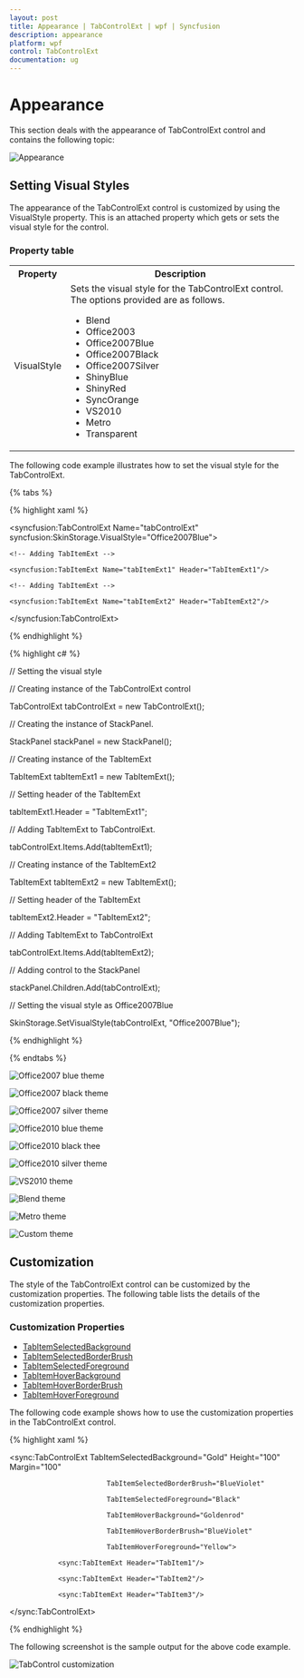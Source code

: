 ```yaml
---
layout: post
title: Appearance | TabControlExt | wpf | Syncfusion
description: appearance
platform: wpf
control: TabControlExt
documentation: ug
---
```


# Appearance

This section deals with the appearance of TabControlExt control and contains the following topic:

![Appearance](Appearance_images/Appearance_img1.jpeg)

## Setting Visual Styles

The appearance of the TabControlExt control is customized by using the VisualStyle property. This is an attached property which gets or sets the visual style for the control.

### Property table

<table>
<tr>
<th>
Property</th><th>
Description</th></tr>
<tr>
<td>
VisualStyle</td><td>
Sets the visual style for the TabControlExt control. The options provided are as follows.
<ul>
<li>Blend</li>
<li>Office2003</li>
<li>Office2007Blue</li>
<li>Office2007Black</li>
<li>Office2007Silver</li>
<li>ShinyBlue</li>
<li>ShinyRed</li>
<li>SyncOrange</li>
<li>VS2010</li>
<li>Metro</li>
<li>Transparent</li>
</ul>
</td></tr>
</table>


The following code example illustrates how to set the visual style for the TabControlExt.

{% tabs %}

{% highlight xaml %}

<!-- Adding TabControlExt -->

<syncfusion:TabControlExt Name="tabControlExt" syncfusion:SkinStorage.VisualStyle="Office2007Blue">

    <!-- Adding TabItemExt -->

    <syncfusion:TabItemExt Name="tabItemExt1" Header="TabItemExt1"/>

    <!-- Adding TabItemExt -->

    <syncfusion:TabItemExt Name="tabItemExt2" Header="TabItemExt2"/>

</syncfusion:TabControlExt>

{% endhighlight %}

{% highlight c# %}

// Setting the visual style

// Creating instance of the TabControlExt control

TabControlExt tabControlExt = new TabControlExt();

// Creating the instance of StackPanel.

StackPanel stackPanel = new StackPanel();

// Creating instance of the TabItemExt

TabItemExt tabItemExt1 = new TabItemExt();

// Setting header of the TabItemExt

tabItemExt1.Header = "TabItemExt1";

// Adding TabItemExt to TabControlExt.

tabControlExt.Items.Add(tabItemExt1);

// Creating instance of the TabItemExt2

TabItemExt tabItemExt2 = new TabItemExt();

// Setting header of the TabItemExt

tabItemExt2.Header = "TabItemExt2";

// Adding TabItemExt to TabControlExt

tabControlExt.Items.Add(tabItemExt2);

// Adding control to the StackPanel

stackPanel.Children.Add(tabControlExt); 

// Setting the visual style as Office2007Blue

SkinStorage.SetVisualStyle(tabControlExt, "Office2007Blue");

{% endhighlight %}

{% endtabs %}

![Office2007 blue theme](Appearance_images/Appearance_img2.png)

![Office2007 black theme](Appearance_images/Appearance_img3.png)

![Office2007 silver theme](Appearance_images/Appearance_img4.png)

![Office2010 blue theme](Appearance_images/Appearance_img5.png)

![Office2010 black thee](Appearance_images/Appearance_img6.png)

![Office2010 silver theme](Appearance_images/Appearance_img7.png)

![VS2010 theme](Appearance_images/Appearance_img8.png)

![Blend theme](Appearance_images/Appearance_img9.jpeg)

![Metro theme](Appearance_images/Appearance_img10.png)

![Custom theme](Appearance_images/Appearance_img11.png)

## Customization

The style of the TabControlExt control can be customized by the customization properties. The following table lists the details of the customization properties.

### Customization Properties

* [TabItemSelectedBackground](https://help.syncfusion.com/cr/wpf/Syncfusion.Tools.Wpf~Syncfusion.Windows.Tools.Controls.TabControlExt~TabItemSelectedBackground.html)
* [TabItemSelectedBorderBrush](https://help.syncfusion.com/cr/wpf/Syncfusion.Tools.Wpf~Syncfusion.Windows.Tools.Controls.TabControlExt~TabItemSelectedBorderBrush.html)
* [TabItemSelectedForeground](https://help.syncfusion.com/cr/wpf/Syncfusion.Tools.Wpf~Syncfusion.Windows.Tools.Controls.TabControlExt~TabItemSelectedForeground.html)
* [TabItemHoverBackground](https://help.syncfusion.com/cr/wpf/Syncfusion.Tools.Wpf~Syncfusion.Windows.Tools.Controls.TabControlExt~TabItemHoverBackground.html)
* [TabItemHoverBorderBrush](https://help.syncfusion.com/cr/wpf/Syncfusion.Tools.Wpf~Syncfusion.Windows.Tools.Controls.TabControlExt~TabItemHoverBorderBrush.html)
* [TabItemHoverForeground](https://help.syncfusion.com/cr/wpf/Syncfusion.Tools.Wpf~Syncfusion.Windows.Tools.Controls.TabControlExt~TabItemHoverForeground.html)


The following code example shows how to use the customization properties in the TabControlExt control.


{% highlight xaml %}

<sync:TabControlExt TabItemSelectedBackground="Gold" Height="100" Margin="100"

                            TabItemSelectedBorderBrush="BlueViolet" 

                            TabItemSelectedForeground="Black" 

                            TabItemHoverBackground="Goldenrod" 

                            TabItemHoverBorderBrush="BlueViolet" 

                            TabItemHoverForeground="Yellow">

                <sync:TabItemExt Header="TabItem1"/>

                <sync:TabItemExt Header="TabItem2"/>

                <sync:TabItemExt Header="TabItem3"/>              

</sync:TabControlExt>

{% endhighlight %}

The following screenshot is the sample output for the above code example.

![TabControl customization](Appearance_images/Appearance_img12.png)